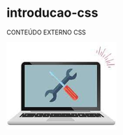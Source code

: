 # introducao-css
CONTEÚDO EXTERNO CSS


<!-- <Colocar Imagem no arquivo Readme.md do GitHub> -->
![Imagem Notebook](./download.jpg)
